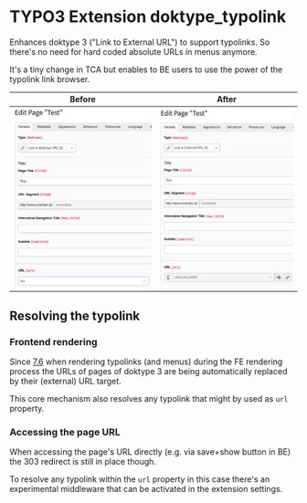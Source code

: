 # TYPO3 Extension doktype_typolink

Enhances doktype 3 ("Link to External URL") to support typolinks. So there's no need for hard coded absolute URLs in menus anymore.

It's a tiny change in TCA but enables to BE users to use the power of the typolink link browser.

| Before | After |
| ------ | ----- |
| ![Before](./Resources/Public/Images/Before.png "Before") | ![After](./Resources/Public/Images/After.png "After") |

## Resolving the typolink

### Frontend rendering

Since [7.6](https://docs.typo3.org/c/typo3/cms-core/master/en-us/Changelog/7.6/Breaking-62812-ResolveMenuUrlsToLinkToExternalPagesDirectly.html) when rendering typolinks (and menus) during the FE rendering process the URLs of pages of doktype 3 are being automatically replaced by their (external) URL target.

This core mechanism also resolves any typolink that might by used as `url` property.

### Accessing the page URL

When accessing the page's URL directly (e.g. via save+show button in BE) the 303 redirect is still in place though.

To resolve any typolink within the `url` property in this case there's an experimental middleware that can be activated in the extension settings.
